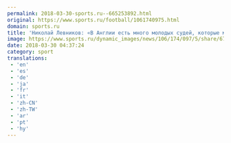 ```yaml
---
permalink: 2018-03-30-sports.ru--665253892.html
original: https://www.sports.ru/football/1061740975.html
domain: sports.ru
title: 'Николай Левников: «В Англии есть много молодых судей, которые могут работать на ЧМ-2022»'
image: https://www.sports.ru/dynamic_images/news/106/174/097/5/share/678f01.png
date: 2018-03-30 04:37:24
category: sport
translations: 
 - 'en'
 - 'es'
 - 'de'
 - 'ja'
 - 'fr'
 - 'it'
 - 'zh-CN'
 - 'zh-TW'
 - 'ar'
 - 'pt'
 - 'hy'
---
```


